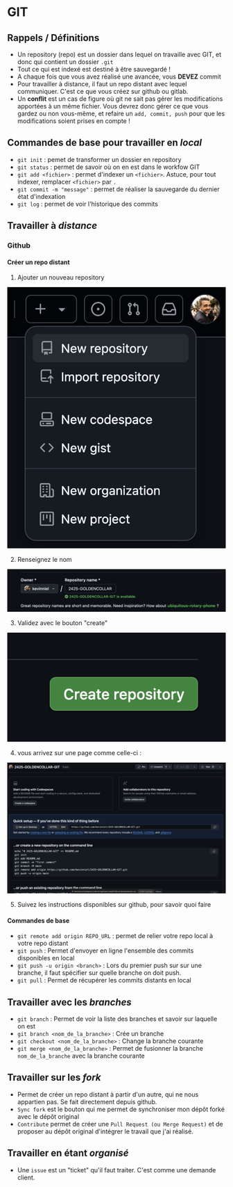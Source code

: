 # GIT

## Rappels / Définitions

- Un repository (repo) est un dossier dans lequel on travaille avec GIT, et donc qui contient un dossier `.git`
- Tout ce qui est indexé est destiné à être sauvegardé !
- A chaque fois que vous avez réalisé une avancée, vous **DEVEZ** commit
- Pour travailler à distance, il faut un repo distant avec lequel communiquer. C'est ce que vous créez sur github ou gitlab.
- Un **conflit** est un cas de figure où git ne sait pas gérer les modifications apportées à un même fichier. Vous devrez donc gérer ce que vous gardez ou non vous-même, et refaire un `add, commit, push` pour que les modifications soient prises en compte !

## Commandes de base pour travailler en _local_

- `git init` : pemet de transformer un dossier en repository
- `git status` : permet de savoir où on en est dans le workfow GIT
- `git add <fichier>` : permet d'indexer un `<fichier>`. Astuce, pour tout indexer, remplacer `<fichier>` par `.`
- `git commit -m "message"` : permet de réaliser la sauvegarde du dernier état d'indexation
- `git log` : permet de voir l'historique des commits

## Travailler à _distance_

### Github

#### Créer un repo distant

1. Ajouter un nouveau repository

![XXX](images/1.png "XXX")

2. Renseignez le nom

![XXX](images/2.png "XXX")

3. Validez avec le bouton "create"

![XXX](images/3.png "XXX")

4. vous arrivez sur une page comme celle-ci :

![XXX](images/4.png "XXX")

5. Suivez les instructions disponibles sur github, pour savoir quoi faire

#### Commandes de base

- `git remote add origin REPO_URL` : permet de relier votre repo local à votre repo distant
- `git push` : Permet d'envoyer en ligne l'ensemble des commits disponibles en local
- `git push -u origin <branch>` : Lors du premier push sur sur une branche, il faut spécifier sur quelle branche on doit push.
- `git pull` : Permet de récupérer les commits distants en local

## Travailler avec les _branches_

- `git branch` : Permet de voir la liste des branches et savoir sur laquelle on est
- `git branch <nom_de_la_branche>` : Crée un branche
- `git checkout <nom_de_la_branche>` : Change la branche courante
- `git merge <nom_de_la_branche>` : Permet de fusionner la branche `nom_de_la_branche` avec la branche courante

## Travailler sur les _fork_

- Permet de créer un repo distant à partir d'un autre, qui ne nous appartien pas. Se fait directement depuis github.
- `Sync fork` est le bouton qui me permet de synchroniser mon dépôt forké avec le dépôt original
- `Contribute` permet de créer une `Pull Request (ou Merge Request)` et de proposer au dépôt original d'intégrer le travail que j'ai réalisé.

## Travailler en étant _organisé_

- Une `issue` est un "ticket" qu'il faut traiter. C'est comme une demande client.

